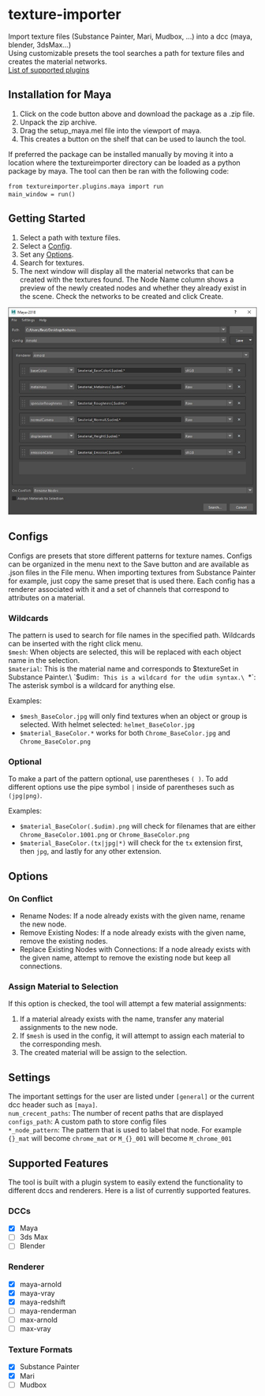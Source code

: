 # texture-importer
Import texture files (Substance Painter, Mari, Mudbox, ...) into a dcc (maya, blender, 3dsMax...)\
Using customizable presets the tool searches a path for texture files and creates the material networks.\
[List of supported plugins](#supported-features)

## Installation for Maya
1. Click on the code button above and download the package as a .zip file.
2. Unpack the zip archive.
3. Drag the setup_maya.mel file into the viewport of maya.
4. This creates a button on the shelf that can be used to launch the tool.

If preferred the package can be installed manually by moving it into a location where the textureimporter directory can be loaded as a python package by maya. The tool can then be ran with the following code:
```
from textureimporter.plugins.maya import run
main_window = run()
```

## Getting Started
1. Select a path with texture files.
2. Select a [Config](#configs).
3. Set any [Options](#options).
4. Search for textures.
5. The next window will display all the material networks that can be created with the textures found. The Node Name column shows a preview of the newly created nodes and whether they already exist in the scene. Check the networks to be created and click Create.

![Textureimporter Dialog](images/textureimporter_dialog.jpg)

## Configs
Configs are presets that store different patterns for texture names. Configs can be organized in the menu next to the Save button and are available as .json files in the File menu. When importing textures from Substance Painter for example, just copy the same preset that is used there. Each config has a renderer associated with it and a set of channels that correspond to attributes on a material.

### Wildcards
The pattern is used to search for file names in the specified path. Wildcards can be inserted with the right click menu.\
`$mesh`: When objects are selected, this will be replaced with each object name in the selection.\
`$material`: This is the material name and corresponds to $textureSet in Substance Painter.\
`$udim`: This is a wildcard for the udim syntax.\
`*`: The asterisk symbol is a wildcard for anything else.

Examples:
- `$mesh_BaseColor.jpg` will only find textures when an object or group is selected. With helmet selected: `helmet_BaseColor.jpg`
- `$material_BaseColor.*` works for both `Chrome_BaseColor.jpg` and `Chrome_BaseColor.png`

### Optional
To make a part of the pattern optional, use parentheses `( )`. To add different options use the pipe symbol `|` inside of parentheses such as `(jpg|png)`.

Examples:
- `$material_BaseColor(.$udim).png` will check for filenames that are either `Chrome_BaseColor.1001.png` or `Chrome_BaseColor.png`
- `$material_BaseColor.(tx|jpg|*)` will check for the `tx` extension first, then `jpg`, and lastly for any other extension.

## Options
### On Conflict
- Rename Nodes: If a node already exists with the given name, rename the new node.
- Remove Existing Nodes: If a node already exists with the given name, remove the existing nodes.
- Replace Existing Nodes with Connections: If a node already exists with the given name, attempt to remove the existing node but keep all connections.

### Assign Material to Selection
If this option is checked, the tool will attempt a few material assignments:
1. If a material already exists with the name, transfer any material assignments to the new node.
2. If `$mesh` is used in the config, it will attempt to assign each material to the corresponding mesh.
3. The created material will be assign to the selection.

## Settings
The important settings for the user are listed under `[general]` or the current dcc header such as `[maya]`.\
`num_crecent_paths`: The number of recent paths that are displayed\
`configs_path`: A custom path to store config files\
`*_node_pattern`: The pattern that is used to label that node. For example `{}_mat` will become `chrome_mat` or `M_{}_001` will become `M_chrome_001`

## Supported Features
The tool is built with a plugin system to easily extend the functionality to different dccs and renderers. Here is a list of currently supported features.

### DCCs
- [x] Maya
- [ ] 3ds Max
- [ ] Blender

### Renderer
- [x] maya-arnold
- [x] maya-vray
- [x] maya-redshift
- [ ] maya-renderman
- [ ] max-arnold
- [ ] max-vray

### Texture Formats
- [x] Substance Painter
- [x] Mari
- [ ] Mudbox
